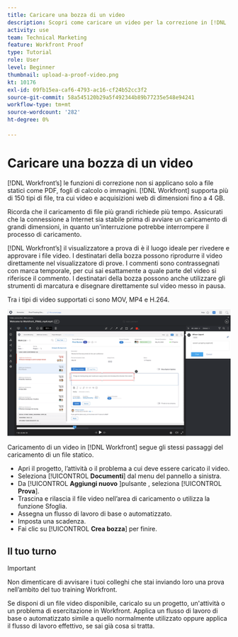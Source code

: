 ```yaml
---
title: Caricare una bozza di un video
description: Scopri come caricare un video per la correzione in [!DNL  Workfront].
activity: use
team: Technical Marketing
feature: Workfront Proof
type: Tutorial
role: User
level: Beginner
thumbnail: upload-a-proof-video.png
kt: 10176
exl-id: 09fb15ea-caf6-4793-ac16-cf24b52cc3f2
source-git-commit: 58a545120b29a5f492344b89b77235e548e94241
workflow-type: tm+mt
source-wordcount: '282'
ht-degree: 0%

---
```


# Caricare una bozza di un video

[!DNL Workfront’s] le funzioni di correzione non si applicano solo a file statici come PDF, fogli di calcolo o immagini. [!DNL Workfront] supporta più di 150 tipi di file, tra cui video e acquisizioni web di dimensioni fino a 4 GB.

Ricorda che il caricamento di file più grandi richiede più tempo. Assicurati che la connessione a Internet sia stabile prima di avviare un caricamento di grandi dimensioni, in quanto un&#39;interruzione potrebbe interrompere il processo di caricamento.

<!-- For a complete list of uploadable file types, see the article, Supported proofing file types. -->

[!DNL Workfront’s] il visualizzatore a prova di è il luogo ideale per rivedere e approvare i file video. I destinatari della bozza possono riprodurre il video direttamente nel visualizzatore di prove. I commenti sono contrassegnati con marca temporale, per cui sai esattamente a quale parte del video si riferisce il commento. I destinatari della bozza possono anche utilizzare gli strumenti di marcatura e disegnare direttamente sul video messo in pausa.

Tra i tipi di video supportati ci sono MOV, MP4 e H.264. <!-- Check the supported file types list to make sure the video type you use is compatible with Workfront’s proofing features.-->

![Immagine di markup su un file di bozza video.](assets/upload-a-proof-of-a-video.png)

Caricamento di un video in [!DNL Workfront] segue gli stessi passaggi del caricamento di un file statico.

* Apri il progetto, l’attività o il problema a cui deve essere caricato il video.
* Seleziona [!UICONTROL **Documenti**] dal menu del pannello a sinistra.
* Da [!UICONTROL **Aggiungi nuovo** ]pulsante , seleziona [!UICONTROL **Prova**].
* Trascina e rilascia il file video nell’area di caricamento o utilizza la funzione Sfoglia.
* Assegna un flusso di lavoro di base o automatizzato.
* Imposta una scadenza.
* Fai clic su [!UICONTROL **Crea bozza**] per finire.

## Il tuo turno

>[!IMPORTANT]
>
>Non dimenticare di avvisare i tuoi colleghi che stai inviando loro una prova nell’ambito del tuo training Workfront.


Se disponi di un file video disponibile, caricalo su un progetto, un&#39;attività o un problema di esercitazione in Workfront. Applica un flusso di lavoro di base o automatizzato simile a quello normalmente utilizzato oppure applica il flusso di lavoro effettivo, se sai già cosa si tratta.

